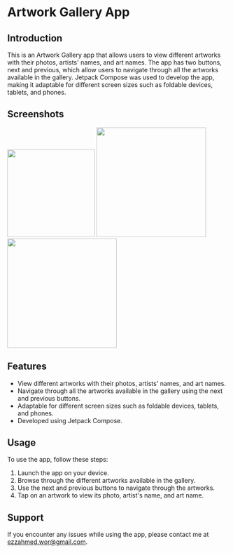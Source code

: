 # Artwork Gallery App

## Introduction

This is an Artwork Gallery app that allows users to view different artworks with their photos, artists' names, and art names. The app has two buttons, next and previous, which allow users to navigate through all the artworks available in the gallery. Jetpack Compose was used to develop the app, making it adaptable for different screen sizes such as foldable devices, tablets, and phones.

## Screenshots

<div>
<img src = "https://user-images.githubusercontent.com/112197330/233331408-67d5963e-efa5-45b2-ae10-633f9ff46e05.png" width="200"/>

<img src = "https://user-images.githubusercontent.com/112197330/233331715-23aa7eac-0bb0-4e0e-9723-b7fc074f1b78.png" width="250"/>

<img src = "https://user-images.githubusercontent.com/112197330/233332133-995eac4a-fa56-486a-b5af-d858fc79de16.png" width="250"/>
</div>

## Features

- View different artworks with their photos, artists' names, and art names.
- Navigate through all the artworks available in the gallery using the next and previous buttons.
- Adaptable for different screen sizes such as foldable devices, tablets, and phones.
- Developed using Jetpack Compose.

## Usage

To use the app, follow these steps:

1. Launch the app on your device.
2. Browse through the different artworks available in the gallery.
3. Use the next and previous buttons to navigate through the artworks.
4. Tap on an artwork to view its photo, artist's name, and art name.

## Support

If you encounter any issues while using the app, please contact me at ezzahmed.wor@gmail.com.
